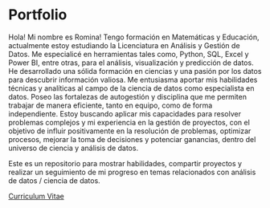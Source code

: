 # Portfolio
Hola! Mi nombre es Romina! Tengo formación en Matemáticas y Educación, actualmente estoy estudiando la Licenciatura en Análisis y Gestión de Datos. 
Me especialicé en herramientas tales como, Python, SQL, Excel y Power BI, entre otras, para el análisis, visualización y predicción de datos. 
He desarrollado una sólida formación en ciencias y una pasión por los datos para descubrir información valiosa. Me entusiasma aportar mis habilidades técnicas y analíticas al campo de la ciencia de datos como especialista en datos. Poseo las fortalezas de autogestión y disciplina que me permiten trabajar de manera eficiente, tanto en equipo, como de forma independiente.
Estoy buscando aplicar mis capacidades para resolver problemas complejos y mi experiencia en la gestión de proyectos, con el objetivo de influir positivamente en la resolución de problemas, optimizar procesos, mejorar la toma de decisiones y potenciar ganancias, dentro del universo de ciencia y análisis de datos.

Este es un repositorio para mostrar habilidades, compartir proyectos y realizar un seguimiento de mi progreso en temas relacionados con análisis de datos / ciencia de datos.

  [Curriculum Vitae](CV_Romina_Melfi_Data.pdf)

